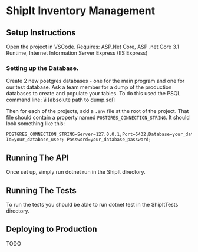 # ShipIt Inventory Management

## Setup Instructions
Open the project in VSCode.
Requires: ASP.Net Core, ASP .net Core 3.1 Runtime, Internet Information Server Express (IIS Express)

### Setting up the Database.
Create 2 new postgres databases - one for the main program and one for our test database.
Ask a team member for a dump of the production databases to create and populate your tables.
To do this used the PSQL command line: \i [absolute path to dump.sql]


Then for each of the projects, add a `.env` file at the root of the project.
That file should contain a property named `POSTGRES_CONNECTION_STRING`.
It should look something like this:
```
POSTGRES_CONNECTION_STRING=Server=127.0.0.1;Port=5432;Database=your_database_name;User Id=your_database_user; Password=your_database_password;
```

## Running The API
Once set up, simply run dotnet run in the ShipIt directory.

## Running The Tests
To run the tests you should be able to run dotnet test in the ShipItTests directory.

## Deploying to Production
TODO
